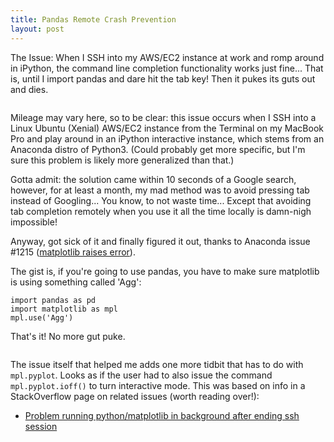 ```yaml
---
title: Pandas Remote Crash Prevention
layout: post
---
```




The Issue: When I SSH into my AWS/EC2 instance at work and romp around in iPython, the command line completion
functionality works just fine... That is, until I import pandas and dare hit the tab key!  Then it pukes
its guts out and dies.

<figure>
<img srg="/images/pandas-makes-ipython-puke-and-die" width="600vw">
</figure>

Mileage may vary here, so to be clear: this issue occurs when I SSH into a Linux Ubuntu (Xenial) 
AWS/EC2 instance from the Terminal on my MacBook Pro and play around in an iPython interactive instance, which
stems from an Anaconda distro of Python3.  (Could probably get more specific, but I'm sure this
problem is likely more generalized than that.)

Gotta admit: the solution came within 10 seconds of a Google search, however, for at least a month,
my mad method was to avoid pressing tab instead of Googling... You know, to not waste time... Except
that avoiding tab completion remotely when you use it all the time locally is damn-nigh impossible!

Anyway, got sick of it and finally figured it out, thanks to Anaconda issue #1215 
([matplotlib raises error](https://github.com/ContinuumIO/anaconda-issues/issues/1215)).

The gist is, if you're going to use pandas, you have to make sure matplotlib is using something
called 'Agg':
```
import pandas as pd
import matplotlib as mpl
mpl.use('Agg')
```

That's it!  No more gut puke.
<figure>
<img srg="/images/pandas-no-more-gut-puke.png" width="600vw">
</figure>

The issue itself that helped me adds one more tidbit that has to do with `mpl.pyplot`.  Looks as if
the user had to also issue the command `mpl.pyplot.ioff()` to turn interactive mode.  This was based on
info in a StackOverflow page on related issues (worth reading over!):
* [Problem running python/matplotlib in background after ending ssh session
](https://stackoverflow.com/questions/2443702/problem-running-python-matplotlib-in-background-after-ending-ssh-session)
